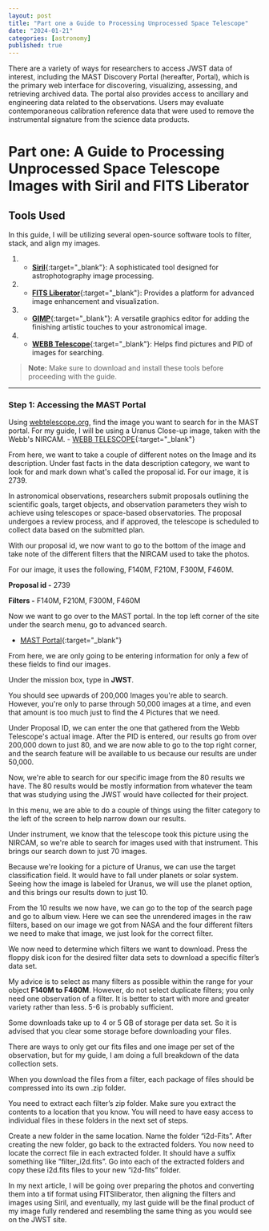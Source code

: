 ```yaml
---
layout: post
title: "Part one a Guide to Processing Unprocessed Space Telescope"
date: "2024-01-21"
categories: [astronomy]
published: true
---
```


There are a variety of ways for researchers to access JWST data of interest, including the MAST Discovery Portal (hereafter, Portal), which is the primary web interface for discovering, visualizing, assessing, and retrieving archived data. The portal also provides access to ancillary and engineering data related to the observations. Users may evaluate contemporaneous calibration reference data that were used to remove the instrumental signature from the science data products.

# Part one: A Guide to Processing Unprocessed Space Telescope Images with Siril and FITS Liberator

## Tools Used

In this guide, I will be utilizing several open-source software tools to filter, stack, and align my images.

1. - [**Siril**](https://siril.org/){:target="_blank"}: A sophisticated tool designed for astrophotography image processing.

2. - [**FITS Liberator**](https://www.spacetelescope.org/projects/fits_liberator/){:target="_blank"}: Provides a platform for advanced image enhancement and visualization.

3. - [**GIMP**](https://www.gimp.org/){:target="_blank"}: A versatile graphics editor for adding the finishing artistic touches to your astronomical image.

4. - [**WEBB Telescope**](https://webbtelescope.org/home){:target="_blank"}: Helps find pictures and PID of images for searching.

> **Note:** Make sure to download and install these tools before proceeding with the guide.

---

### Step 1: Accessing the MAST Portal

Using [webtelescope.org](https://webbtelescope.org/), find the image you want to search for in the MAST portal. For my guide, I will be using a Uranus Close-up image, taken with the Webb's NIRCAM. - [WEBB TELESCOPE](https://webbtelescope.org/contents/media/images/2023/150/01HHFNNWQTA69J6K680PVZN4A1){:target="_blank"}

From here, we want to take a couple of different notes on the Image and its description. Under fast facts in the data description category, we want to look for and mark down what's called the proposal id. For our image, it is 2739.

In astronomical observations, researchers submit proposals outlining the scientific goals, target objects, and observation parameters they wish to achieve using telescopes or space-based observatories. The proposal undergoes a review process, and if approved, the telescope is scheduled to collect data based on the submitted plan.

With our proposal id, we now want to go to the bottom of the image and take note of the different filters that the NIRCAM used to take the photos.

For our image, it uses the following, F140M, F210M, F300M, F460M.

**Proposal id -** 2739

**Filters -** F140M, F210M, F300M, F460M

Now we want to go over to the MAST portal. In the top left corner of the site under the search menu, go to advanced search.

- [MAST Portal](https://mast.stsci.edu/portal/Mashup/Clients/Mast/Portal.html){:target="_blank"}

From here, we are only going to be entering information for only a few of these fields to find our images.

Under the mission box, type in **JWST**.

You should see upwards of 200,000 Images you're able to search. However, you're only to parse through 50,000 images at a time, and even that amount is too much just to find the 4 Pictures that we need.

Under Proposal ID, we can enter the one that gathered from the Webb Telescope's actual image. After the PID is entered, our results go from over 200,000 down to just 80, and we are now able to go to the top right corner, and the search feature will be available to us because our results are under 50,000.

Now, we're able to search for our specific image from the 80 results we have. The 80 results would be mostly information from whatever the team that was studying using the JWST would have collected for their project.

In this menu, we are able to do a couple of things using the filter category to the left of the screen to help narrow down our results.

Under instrument, we know that the telescope took this picture using the NIRCAM, so we're able to search for images used with that instrument. This brings our search down to just 70 images.

Because we're looking for a picture of Uranus, we can use the target classification field. It would have to fall under planets or solar system. Seeing how the image is labeled for Uranus, we will use the planet option, and this brings our results down to just 10.

From the 10 results we now have, we can go to the top of the search page and go to album view. Here we can see the unrendered images in the raw filters, based on our image we got from NASA and the four different filters we need to make that image, we just look for the correct filter.

We now need to determine which filters we want to download. Press the floppy disk icon for the desired filter data sets to download a specific filter’s data set.

My advice is to select as many filters as possible within the range for your object **F140M to F460M**. However, do not select duplicate filters; you only need one observation of a filter. It is better to start with more and greater variety rather than less. 5-6 is probably sufficient.

Some downloads take up to 4 or 5 GB of storage per data set. So it is advised that you clear some storage before downloading your files.

There are ways to only get our fits files and one image per set of the observation, but for my guide, I am doing a full breakdown of the data collection sets.

When you download the files from a filter, each package of files should be compressed into its own .zip folder.

You need to extract each filter’s zip folder. Make sure you extract the contents to a location that you know. You will need to have easy access to individual files in these folders in the next set of steps.

Create a new folder in the same location. Name the folder “i2d-Fits”. After creating the new folder, go back to the extracted folders. You now need to locate the correct file in each extracted folder. It should have a suffix something like “filter_i2d.fits”. Go into each of the extracted folders and copy these i2d.fits files to your new “i2d-fits” folder.

In my next article, I will be going over preparing the photos and converting them into a tif format using FITSliberator, then aligning the filters and images using Siril, and eventually, my last guide will be the final product of my image fully rendered and resembling the same thing as you would see on the JWST site.



























































































